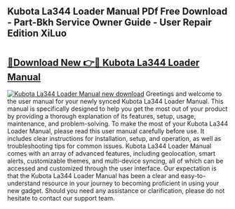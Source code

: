 ## Kubota La344 Loader Manual PDf Free Download - Part-Bkh Service Owner Guide - User Repair Edition XiLuo

# <h2><a href="http://bc91566.oget.top/?id=Kubota+La344+Loader+Manual">🔗Download New 👉🔴 Kubota La344 Loader Manual</a></h2>

[![Kubota La344 Loader Manual new download](https://i.imgur.com/5g1atiW.png)](http://bc91566.oget.top/?id=Kubota+La344+Loader+Manual)
Greetings and welcome to the user manual for your newly synced Kubota La344 Loader Manual. This manual is specifically designed to help you get the most out of your product by providing a thorough explanation of its features, setup, usage, maintenance, and problem-solving. To make the most of your Kubota La344 Loader Manual, please read this user manual carefully before use. It includes clear instructions for installation, setup, and operation, as well as troubleshooting tips for common issues. Kubota La344 Loader Manual comes with an array of advanced features, including geolocation, smart alerts, customizable themes, and multi-device syncing, all of which can be accessed and customized through the user interface. Our expectation is that the Kubota La344 Loader Manual has been a clear and easy-to-understand resource in your journey to becoming proficient in using your new gadget. Should you need any assistance or clarification, please do not hesitate to contact our support team.
